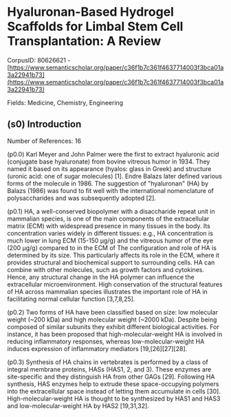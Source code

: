 # Hyaluronan-Based Hydrogel Scaffolds for Limbal Stem Cell Transplantation: A Review

CorpusID: 80626621 - [https://www.semanticscholar.org/paper/c36f1b7c361f4637714003f3bca01a3a22941b73](https://www.semanticscholar.org/paper/c36f1b7c361f4637714003f3bca01a3a22941b73)

Fields: Medicine, Chemistry, Engineering

## (s0) Introduction
Number of References: 16

(p0.0) Karl Meyer and John Palmer were the first to extract hyaluronic acid (conjugate base hyaluronate) from bovine vitreous humor in 1934. They named it based on its appearance (hyalos: glass in Greek) and structure (uronic acid: one of sugar molecules) [1]. Endre Balazs later defined various forms of the molecule in 1986. The suggestion of "hyaluronan" (HA) by Balazs (1986) was found to fit well with the international nomenclature of polysaccharides and was subsequently adopted [2].

(p0.1) HA, a well-conserved biopolymer with a disaccharide repeat unit in mammalian species, is one of the main components of the extracellular matrix (ECM) with widespread presence in many tissues in the body. Its concentration varies widely in different tissues: e.g., HA concentration is much lower in lung ECM (15-150 µg/g) and the vitreous humor of the eye (200 µg/g) compared to in the ECM of The configuration and role of HA is determined by its size. This particularly affects its role in the ECM, where it provides structural and biochemical support to surrounding cells. HA can combine with other molecules, such as growth factors and cytokines. Hence, any structural change in the HA polymer can influence the extracellular microenvironment. High conservation of the structural features of HA across mammalian species illustrates the important role of HA in facilitating normal cellular function [3,7,8,25].

(p0.2) Two forms of HA have been classified based on size: low molecular weight (~200 kDa) and high molecular weight (~2000 kDa). Despite being composed of similar subunits they exhibit different biological activities. For instance, it has been proposed that high-molecular-weight HA is involved in reducing inflammatory responses, whereas low-molecular-weight HA induces expression of inflammatory mediators [19,[26][27][28].

(p0.3) Synthesis of HA chains in vertebrates is performed by a class of integral membrane proteins, HASs (HAS1, 2, and 3). These enzymes are site-specific and they distinguish HA from other GAGs [29]. Following HA synthesis, HAS enzymes help to extrude these space-occupying polymers into the extracellular space instead of letting them accumulate in cells [30]. High-molecular-weight HA is thought to be synthesized by HAS1 and HAS3 and low-molecular-weight HA by HAS2 [19,31,32].
